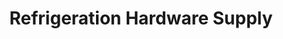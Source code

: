 ---
title: "Refrigeration Hardware Supply"
url: /grand-junction/refrigeration-hardware-supply/
shop: trade
---